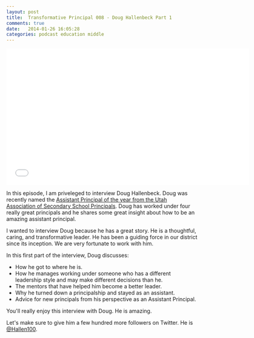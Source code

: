 ```yaml
---
layout: post
title:  Transformative Principal 008 - Doug Hallenbeck Part 1
comments: true
date:   2014-01-26 16:05:28
categories: podcast education middle
---
```


<iframe style="border: none" src="//html5-player.libsyn.com/embed/episode/id/2647542/height/360/width/640/theme/standard/direction/no/autoplay/no/autonext/no/thumbnail/yes/preload/no/no_addthis/no/" height="360" width="640" scrolling="no"  allowfullscreen webkitallowfullscreen mozallowfullscreen oallowfullscreen msallowfullscreen></iframe>

In this episode, I am priveleged to interview Doug Hallenbeck. Doug was recently named the [Assistant Principal of the year from the Utah Association of Secondary School Principals](http://www.canyonsdistrict.org/index.php?Itemid=1&id=2699%3Aunion-assistant-principal-named-utahs-best&option=com_k2&view=item). Doug has worked under four really great principals and he shares some great insight about how to be an amazing assistant principal.

I wanted to interview Doug because he has a great story. He is a thoughtful, caring, and transformative leader. He has been a guiding force in our district since its inception. We are very fortunate to work with him. 

In this first part of the interview, Doug discusses:

* How he got to where he is.
* How he manages working under someone who has a different leadership style and may make different decisions than he. 
* The mentors that have helped him become a better leader. 
* Why he turned down a principalship and stayed as an assistant. 
* Advice for new principals from his perspective as an Assistant Principal.

You'll really enjoy this interview with Doug. He is amazing. 

Let's make sure to give him a few hundred more followers on Twitter. He is [@Hallen100](https://twitter.com/dhallen100). 